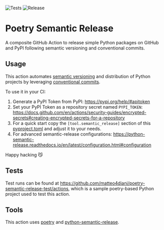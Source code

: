 ![Tests](https://github.com/matteo4diani/poetry-semantic-release-test/actions/workflows/test.yml/badge.svg)
![Release](https://github.com/matteo4diani/poetry-semantic-release/actions/workflows/release.yml/badge.svg)

# Poetry Semantic Release
A composite GitHub Action to release simple Python packages on GitHub and PyPI following semantic versioning and conventional commits.

## Usage

This action automates [semantic versioning](https://semver.org) and distribution of Python projects by leveraging [conventional commits](https://www.conventionalcommits.org/en/v1.0.0/#summary).

To use it in your CI:
1. Generate a PyPI Token from PyPI: https://pypi.org/help/#apitoken
2. Set your PyPI Token as a repository secret named `PYPI_TOKEN`: https://docs.github.com/en/actions/security-guides/encrypted-secrets#creating-encrypted-secrets-for-a-repository
3. For a quick start copy the `[tool.semantic_release]` section of this [pyproject.toml](https://github.com/matteo4diani/poetry-semantic-release-test/blob/main/pyproject.toml) and adjust it to your needs.
4. For advanced semantic-release configurations: https://python-semantic-release.readthedocs.io/en/latest/configuration.html#configuration

Happy hacking 😼

## Tests

Test runs can be found at https://github.com/matteo4diani/poetry-semantic-release-test/actions, which is a sample poetry-based Python project used to test this action.

## Tools

This action uses [poetry](https://python-poetry.org/) and [python-semantic-release](https://python-semantic-release.readthedocs.io/en/latest/index.html). 

